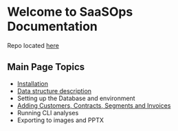 # Welcome to SaaSOps Documentation

Repo located [here](https://github.com/birchpoplar/saasops)

## Main Page Topics

- [Installation](installation.md)
- [Data structure description](data_structure.md)
- Setting up the Database and environment
- [Adding Customers, Contracts, Segments and Invoices](managing_data.md)
- Running CLI analyses
- Exporting to images and PPTX

